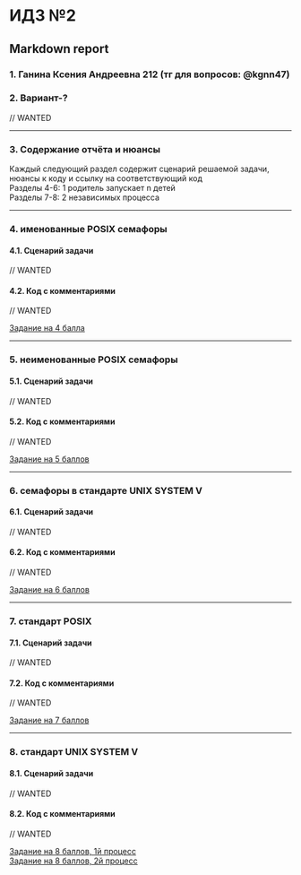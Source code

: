 #  ИДЗ №2 #
## Markdown report <br> ##

### 1. Ганина Ксения Андреевна 212 (тг для вопросов: @kgnn47) <br> ###
### 2. Вариант-? <br> ###

// WANTED
________________________

### 3. Содержание отчёта и нюансы <br> ###

Каждый следующий раздел содержит сценарий решаемой задачи, нюансы к коду и ссылку на соответствующий код <br>
Разделы 4-6: 1 родитель запускает n детей <br>
Разделы 7-8: 2 независимых процесса <br>
________________________

### 4. именованные POSIX семафоры <br> ###

#### 4.1. Сценарий задачи <br> ####

// WANTED

#### 4.2. Код с комментариями <br> ####

// WANTED

[Задание на 4 балла](https://github.com/kseniag03/OS-IHW-1/blob/master/programs/4/4-task.c) <br>
________________________

### 5. неименованные POSIX семафоры <br> ###

#### 5.1. Сценарий задачи <br> ####

// WANTED

#### 5.2. Код с комментариями <br> ####

// WANTED

[Задание на 5 баллов](https://github.com/kseniag03/OS-IHW-1/blob/master/programs/5/5-task.c) <br>
________________________

### 6. семафоры в стандарте UNIX SYSTEM V <br> ###

#### 6.1. Сценарий задачи <br> ####

// WANTED

#### 6.2. Код с комментариями <br> ####

// WANTED

[Задание на 6 баллов](https://github.com/kseniag03/OS-IHW-1/blob/master/programs/6/6-task.c) <br>
________________________

### 7. стандарт POSIX <br> ###

#### 7.1. Сценарий задачи <br> ####

// WANTED

#### 7.2. Код с комментариями <br> ####

// WANTED

[Задание на 7 баллов](https://github.com/kseniag03/OS-IHW-1/blob/master/programs/7/7-task.c) <br>
________________________

### 8. стандарт UNIX SYSTEM V <br> ###

#### 8.1. Сценарий задачи <br> ####

// WANTED

#### 8.2. Код с комментариями <br> ####

// WANTED

[Задание на 8 баллов, 1й процесс](https://github.com/kseniag03/OS-IHW-1/blob/master/programs/8/8-task-1.c) <br>
[Задание на 8 баллов, 2й процесс](https://github.com/kseniag03/OS-IHW-1/blob/master/programs/8/8-task-2.c) <br>



